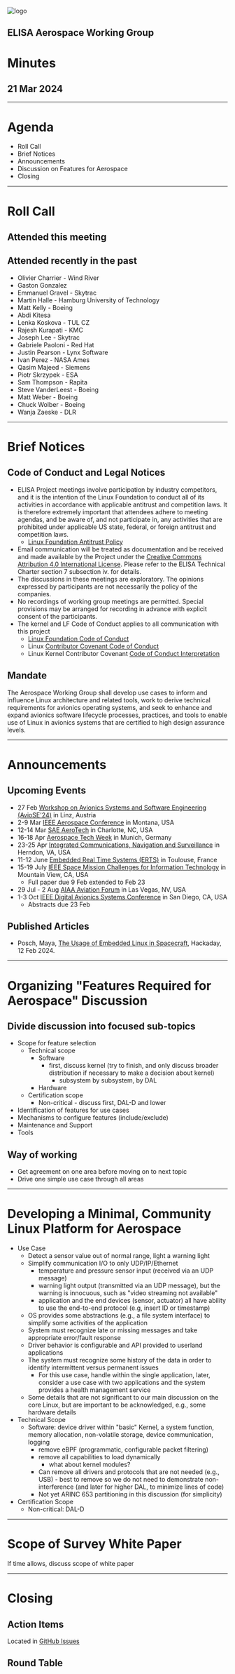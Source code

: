![logo](logo_elisa_small.png )

## ELISA Aerospace Working Group

# Minutes

## 21 Mar 2024

---

# Agenda

- Roll Call
- Brief Notices
- Announcements
- Discussion on Features for Aerospace
- Closing

---

# Roll Call

## Attended this meeting


## Attended recently in the past

- Olivier Charrier - Wind River
- Gaston Gonzalez
- Emmanuel Gravel - Skytrac
- Martin Halle - Hamburg University of Technology
- Matt Kelly - Boeing
- Abdi Kitesa
- Lenka Koskova - TUL CZ
- Rajesh Kurapati - KMC
- Joseph Lee - Skytrac
- Gabriele Paoloni - Red Hat
- Justin Pearson - Lynx Software
- Ivan Perez - NASA Ames
- Qasim Majeed - Siemens
- Piotr Skrzypek - ESA
- Sam Thompson - Rapita
- Steve VanderLeest - Boeing
- Matt Weber - Boeing
- Chuck Wolber - Boeing
- Wanja Zaeske - DLR

---

# Brief Notices

## Code of Conduct and Legal Notices

- ELISA Project meetings involve participation by industry competitors, and it is the intention of the Linux Foundation to conduct all of its activities in accordance with applicable antitrust and competition laws. It is therefore extremely important that attendees adhere to meeting agendas, and be aware of, and not participate in, any activities that are prohibited under applicable US state, federal, or foreign antitrust and competition laws.
  - [Linux Foundation Antitrust Policy](http://www.linuxfoundation.org/antitrust-policy)
- Email communication will be treated as documentation and be received and made available by the Project under the [Creative Commons Attribution 4.0 International License](http://creativecommons.org/licenses/by/4.0). Please refer to the ELISA Technical Charter section 7 subsection iv. for details.
- The discussions in these meetings are exploratory. The opinions expressed by participants are not necessarily the policy of the companies.
- No recordings of working group meetings are permitted. Special provisions may be arranged for recording in advance with explicit consent of the participants.
- The kernel and LF Code of Conduct applies to all communication with this project
  - [Linux Foundation Code of Conduct](https://www.linuxfoundation.org/code-of-conduct/)
  - Linux [Contributor Covenant Code of Conduct](https://git.kernel.org/pub/scm/linux/kernel/git/torvalds/linux.git/tree/Documentation/process/code-of-conduct.rst)
  - Linux Kernel Contributor Covenant [Code of Conduct Interpretation](https://git.kernel.org/pub/scm/linux/kernel/git/torvalds/linux.git/tree/Documentation/process/code-of-conduct-interpretation.rst)

## Mandate

The Aerospace Working Group shall develop use cases to inform and influence Linux architecture and related tools, work to derive technical requirements for avionics operating systems, and seek to enhance and expand avionics software lifecycle processes, practices, and tools to enable use of Linux in avionics systems that are certified to high design assurance levels.

---

# Announcements

## Upcoming Events

- 27 Feb [Workshop on Avionics Systems and Software Engineering (AvioSE'24)](https://aviose-workshop.github.io/) in Linz, Austria
- 2-9 Mar [IEEE Aerospace Conference](https://www.aeroconf.org/) in Montana, USA
- 12-14 Mar [SAE AeroTech](https://www.sae.org/attend/aerotech) in Charlotte, NC, USA
- 16-18 Apr [Aerospace Tech Week](https://www.aerospacetechweek.com/europe/) in Munich, Germany
- 23-25 Apr [Integrated Communications, Navigation and Surveillance](https://i-cns.org/) in Herndon, VA, USA
- 11-12 June [Embedded Real Time Systems (ERTS)](https://www.erts2024.org/) in Toulouse, France
- 15-19 July [IEEE Space Mission Challenges for Information Technology](https://smcit-scc.space) in Mountain View, CA, USA
  - Full paper due 9 Feb extended to Feb 23
- 29 Jul - 2 Aug [AIAA Aviation Forum](https://www.aiaa.org/aviation/presentations-papers/call-for-papers) in Las Vegas, NV, USA
- 1-3 Oct [IEEE Digital Avionics Systems Conference](http://dasconline.org/) in San Diego, CA, USA
  - Abstracts due 23 Feb

## Published Articles

- Posch, Maya, [The Usage of Embedded Linux in Spacecraft](https://hackaday.com/2024/02/10/the-usage-of-embedded-linux-in-spacecraft/), Hackaday, 12 Feb 2024.

---

# Organizing "Features Required for Aerospace" Discussion

## Divide discussion into focused sub-topics

- Scope for feature selection
  - Technical scope
    - Software
      - first, discuss kernel (try to finish, and only discuss broader distribution if necessary to make a decision about kernel)
        - subsystem by subsystem, by DAL
    - Hardware
  - Certification scope 
    - Non-critical - discuss first, DAL-D and lower
- Identification of features for use cases
- Mechanisms to configure features (include/exclude)
- Maintenance and Support
- Tools

## Way of working

- Get agreement on one area before moving on to next topic
- Drive one simple use case through all areas 

---

# Developing a Minimal, Community Linux Platform for Aerospace

- Use Case
  - Detect a sensor value out of normal range, light a warning light
  - Simplify communication I/O to only UDP/IP/Ethernet
    - temperature and pressure sensor input (received via an UDP message)
    - warning light output (transmitted via an UDP message), but the warning is innocuous, such as "video streaming not available"
    - application and the end devices (sensor, actuator) all have ability to use the end-to-end protocol (e.g, insert ID or timestamp)
  - OS provides some abstractions (e.g., a file system interface) to simplify some activities of the application
  - System must recognize late or missing messages and take appropriate error/fault response
  - Driver behavior is configurable and API provided to userland applications
  - The system must recognize some history of the data in order to identify intermittent versus permanent issues
    - For this use case, handle within the single application, later, consider a use case with two applications and the system provides a health management service
  - Some details that are not significant to our main discussion on the core Linux, but are important to be acknowledged, e.g., some hardware details
- Technical Scope
  - Software: device driver within "basic" Kernel, a system function, memory allocation, non-volatile storage, device communication, logging
    - remove eBPF (programmatic, configurable packet filtering)
    - remove all capabilities to load dynamically
      - what about kernel modules?
    - Can remove all drivers and protocols that are not needed (e.g., USB) - best to remove so we do not need to demonstrate non-interference (and later for higher DAL, to minimize lines of code)
    - Not yet ARINC 653 partitioning in this discussion (for simplicity)
- Certification Scope
  - Non-critical: DAL-D

---

# Scope of Survey White Paper

If time allows, discuss scope of white paper

---

# Closing

## Action Items

Located in [GitHub Issues](https://github.com/elisa-tech/wg-aerospace/issues)


## Round Table



